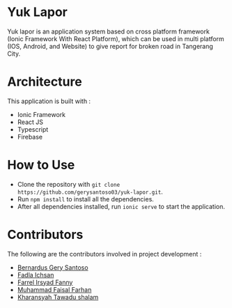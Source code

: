 # Yuk Lapor

Yuk lapor is an application system based on cross platform framework (Ionic Framework With React Platform), which can be used in multi platform (IOS, Android, and Website) to give report for broken road in Tangerang City.

# Architecture

This application is built with :

- Ionic Framework
- React JS
- Typescript
- Firebase

# How to Use

- Clone the repository with `git clone https://github.com/gerysantoso03/yuk-lapor.git`.
- Run `npm install` to install all the dependencies.
- After all dependencies installed, run `ionic serve` to start the application.

# Contributors

The following are the contributors involved in project development :

- [Bernardus Gery Santoso](https://github.com/gerysantoso03)
- [Fadla Ichsan](https://github.com/IFadla)
- [Farrel Irsyad Fanny](https://github.com/Farfan16)
- [Muhammad Faisal Farhan](https://github.com/uzivurt0)
- [Kharansyah Tawadu shalam](https://github.com/rans0)
